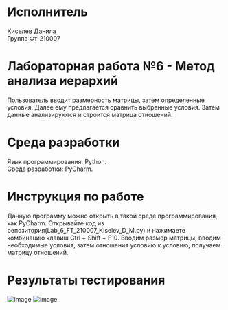 # Исполнитель 
Киселев Данила  
Группа Фт-210007  
# Лабораторная работа №6 - Метод анализа иерархий
Пользователь вводит размерность матрицы, затем определенные условия. Далее ему предлагается сравнить выбранные условия. Затем данные анализируются и строится матрица отношений.  
# Среда разработки 
Язык программирования: Python.  
Среда разработки: PyCharm.  
# Инструкция по работе  
Данную программу можно открыть в такой среде программирования, как PyCharm. Открывайте код из репозитория(Lab_6_FT_210007_Kiselev_D_M.py) и нажимаете комбинацию клавиш Ctrl + Shift + F10. Вводим размер матрицы, вводим необходимые условия, затем отношения условию к условию, получаем матрицу отношений.
# Результаты тестирования
![image](https://user-images.githubusercontent.com/112878064/196215842-ef47291f-15f8-49bd-a6f3-7ce853f14408.png)
![image](https://user-images.githubusercontent.com/112878064/196216045-d857a51b-b862-4feb-94bc-c3eea78b22b3.png)

